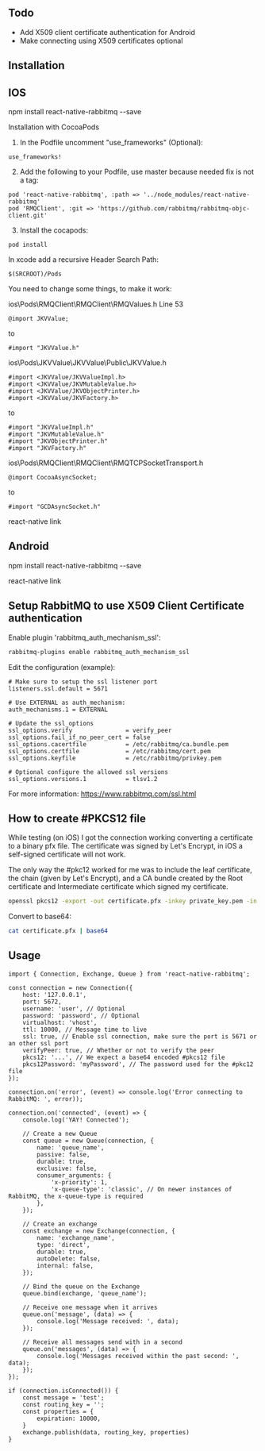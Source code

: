 ## Todo

- Add X509 client certificate authentication for Android
- Make connecting using X509 certificates optional

## Installation

## IOS

npm install react-native-rabbitmq --save

 Installation with CocoaPods

1. In the Podfile uncomment "use_frameworks" (Optional):

```
use_frameworks!
```
2. Add the following to your Podfile, use master because needed fix is not a tag:

```
pod 'react-native-rabbitmq', :path => '../node_modules/react-native-rabbitmq'
pod 'RMQClient', :git => 'https://github.com/rabbitmq/rabbitmq-objc-client.git'
```
3. Install the cocapods:

```
pod install
```



In xcode add a recursive Header Search Path:
```
$(SRCROOT)/Pods
```


You need to change some things, to make it work:

ios\Pods\RMQClient\RMQClient\RMQValues.h Line 53
```
@import JKVValue;
```
to
```
#import "JKVValue.h"
```

ios\Pods\JKVValue\JKVValue\Public\JKVValue.h
```
#import <JKVValue/JKVValueImpl.h>
#import <JKVValue/JKVMutableValue.h>
#import <JKVValue/JKVObjectPrinter.h>
#import <JKVValue/JKVFactory.h>
```
to
```
#import "JKVValueImpl.h"
#import "JKVMutableValue.h"
#import "JKVObjectPrinter.h"
#import "JKVFactory.h"
```

ios\Pods\RMQClient\RMQClient\RMQTCPSocketTransport.h
```
@import CocoaAsyncSocket;
```
to
```
#import "GCDAsyncSocket.h"
```

react-native link


## Android

npm install react-native-rabbitmq --save

react-native link

## Setup RabbitMQ to use X509 Client Certificate authentication

Enable plugin 'rabbitmq_auth_mechanism_ssl':
```bash
rabbitmq-plugins enable rabbitmq_auth_mechanism_ssl
```

Edit the configuration (example):

```
# Make sure to setup the ssl listener port
listeners.ssl.default = 5671

# Use EXTERNAL as auth_mechanism:
auth_mechanisms.1 = EXTERNAL

# Update the ssl_options
ssl_options.verify               = verify_peer
ssl_options.fail_if_no_peer_cert = false
ssl_options.cacertfile           = /etc/rabbitmq/ca.bundle.pem
ssl_options.certfile             = /etc/rabbitmq/cert.pem
ssl_options.keyfile              = /etc/rabbitmq/privkey.pem

# Optional configure the allowed ssl versions
ssl_options.versions.1           = tlsv1.2
```

For more information: https://www.rabbitmq.com/ssl.html

## How to create #PKCS12 file
While testing (on iOS) I got the connection working converting a certificate to a binary pfx file.
The certificate was signed by Let's Encrypt, in iOS a self-signed certificate will not work.

The only way the #pkc12 worked for me was to include the leaf certificate, the chain (given by Let's Encrypt), and a CA bundle created by the Root certificate and Intermediate certificate which signed my certificate.
 
```bash
openssl pkcs12 -export -out certificate.pfx -inkey private_key.pem -in leaf_certificate.pem -certfile chain.pem -certfile ca.bundle.pem
```

Convert to base64:
```bash
cat certificate.pfx | base64
```



## Usage
```
import { Connection, Exchange, Queue } from 'react-native-rabbitmq';

const connection = new Connection({
    host: '127.0.0.1',
    port: 5672,
    username: 'user', // Optional
    password: 'password', // Optional
    virtualhost: 'vhost',
    ttl: 10000, // Message time to live
    ssl: true, // Enable ssl connection, make sure the port is 5671 or an other ssl port
    verifyPeer: true, // Whether or not to verify the peer
    pkcs12: '...', // We expect a base64 encoded #pkcs12 file
    pkcs12Password: 'myPassword', // The password used for the #pkc12 file
});

connection.on('error', (event) => console.log('Error connecting to RabbitMQ: ', error));

connection.on('connected', (event) => {
    console.log('YAY! Connected');

    // Create a new Queue 
    const queue = new Queue(connection, {
        name: 'queue_name',
        passive: false,
        durable: true,
        exclusive: false,
        consumer_arguments: {
            'x-priority': 1,
            'x-queue-type': 'classic', // On newer instances of RabbitMQ, the x-queue-type is required
        },
    });

    // Create an exchange 
    const exchange = new Exchange(connection, {
        name: 'exchange_name',
        type: 'direct',
        durable: true,
        autoDelete: false,
        internal: false,
    });

    // Bind the queue on the Exchange
    queue.bind(exchange, 'queue_name');

    // Receive one message when it arrives
    queue.on('message', (data) => {
        console.log('Message received: ', data);
    });

    // Receive all messages send with in a second
    queue.on('messages', (data) => {
        console.log('Messages received within the past second: ', data);
    });
});

if (connection.isConnected()) {
    const message = 'test';
    const routing_key = '';
    const properties = {
    	expiration: 10000,
    }
    exchange.publish(data, routing_key, properties)
}

```
